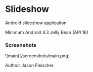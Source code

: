 # Slideshow
Android slideshow application

Minimum Android 4.3 Jelly Bean (API 18)

### Screenshots
!(main)[/screenshots/main.png]


Author: Jason Fleischer
